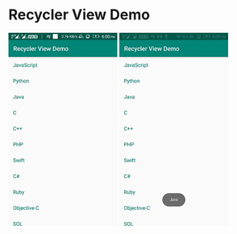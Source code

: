 # Recycler View Demo

![Screenshot1](images/Screenshot1.jpeg) ![Screenshot2](images/Screenshot2.jpeg)
